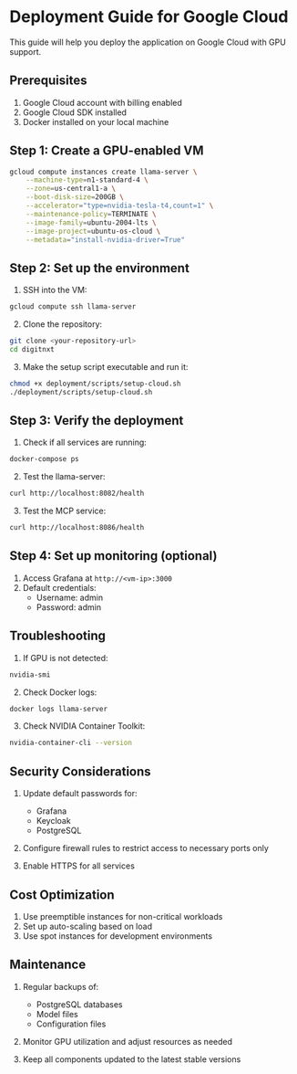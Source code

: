 # Deployment Guide for Google Cloud

This guide will help you deploy the application on Google Cloud with GPU support.

## Prerequisites

1. Google Cloud account with billing enabled
2. Google Cloud SDK installed
3. Docker installed on your local machine

## Step 1: Create a GPU-enabled VM

```bash
gcloud compute instances create llama-server \
    --machine-type=n1-standard-4 \
    --zone=us-central1-a \
    --boot-disk-size=200GB \
    --accelerator="type=nvidia-tesla-t4,count=1" \
    --maintenance-policy=TERMINATE \
    --image-family=ubuntu-2004-lts \
    --image-project=ubuntu-os-cloud \
    --metadata="install-nvidia-driver=True"
```

## Step 2: Set up the environment

1. SSH into the VM:
```bash
gcloud compute ssh llama-server
```

2. Clone the repository:
```bash
git clone <your-repository-url>
cd digitnxt
```

3. Make the setup script executable and run it:
```bash
chmod +x deployment/scripts/setup-cloud.sh
./deployment/scripts/setup-cloud.sh
```

## Step 3: Verify the deployment

1. Check if all services are running:
```bash
docker-compose ps
```

2. Test the llama-server:
```bash
curl http://localhost:8082/health
```

3. Test the MCP service:
```bash
curl http://localhost:8086/health
```

## Step 4: Set up monitoring (optional)

1. Access Grafana at `http://<vm-ip>:3000`
2. Default credentials:
   - Username: admin
   - Password: admin

## Troubleshooting

1. If GPU is not detected:
```bash
nvidia-smi
```

2. Check Docker logs:
```bash
docker logs llama-server
```

3. Check NVIDIA Container Toolkit:
```bash
nvidia-container-cli --version
```

## Security Considerations

1. Update default passwords for:
   - Grafana
   - Keycloak
   - PostgreSQL

2. Configure firewall rules to restrict access to necessary ports only

3. Enable HTTPS for all services

## Cost Optimization

1. Use preemptible instances for non-critical workloads
2. Set up auto-scaling based on load
3. Use spot instances for development environments

## Maintenance

1. Regular backups of:
   - PostgreSQL databases
   - Model files
   - Configuration files

2. Monitor GPU utilization and adjust resources as needed

3. Keep all components updated to the latest stable versions 